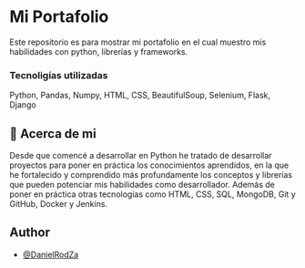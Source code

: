 
# Mi Portafolio

Este repositorio es para mostrar mi portafolio en el cual muestro mis habilidades con python, librerías y frameworks.

### Tecnoligías utilizadas
Python, Pandas, Numpy, HTML, CSS, BeautifulSoup, Selenium, Flask, Django


## 🚀 Acerca de mi
Desde que comencé a desarrollar en Python he tratado de desarrollar proyectos para poner en práctica los conocimientos aprendidos, en la que he fortalecido y comprendido más profundamente los conceptos y librerías que pueden potenciar mis habilidades como desarrollador.
Además de poner en práctica otras tecnologías como HTML, CSS, SQL, MongoDB, Git y GitHub, Docker y Jenkins.



## Author

- [@DanielRodZa](https://github.com/DanielRodZa)

